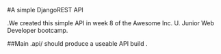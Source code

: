 #A simple DjangoREST API

.We created this simple API in week 8 of the Awesome Inc. U. Junior Web Developer bootcamp.

##Main
.api/ should produce a useable API build
.
